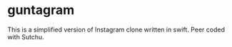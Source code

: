 # guntagram
This is a simplified version of Instagram clone written in swift. Peer coded with Sutchu.
